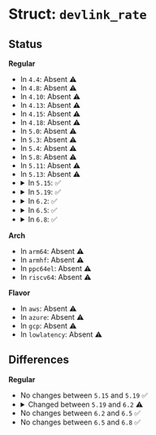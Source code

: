# Struct: <code>devlink_rate</code>

## Status
<b>Regular</b>
<ul>
<li>
In <code>4.4</code>: Absent ⚠️
</li>
<li>
In <code>4.8</code>: Absent ⚠️
</li>
<li>
In <code>4.10</code>: Absent ⚠️
</li>
<li>
In <code>4.13</code>: Absent ⚠️
</li>
<li>
In <code>4.15</code>: Absent ⚠️
</li>
<li>
In <code>4.18</code>: Absent ⚠️
</li>
<li>
In <code>5.0</code>: Absent ⚠️
</li>
<li>
In <code>5.3</code>: Absent ⚠️
</li>
<li>
In <code>5.4</code>: Absent ⚠️
</li>
<li>
In <code>5.8</code>: Absent ⚠️
</li>
<li>
In <code>5.11</code>: Absent ⚠️
</li>
<li>
In <code>5.13</code>: Absent ⚠️
</li>
<li>
<details>
<summary>In <code>5.15</code>: ✅</summary>

```c
struct devlink_rate {
    struct list_head list;
    enum devlink_rate_type type;
    struct devlink *devlink;
    void *priv;
    u64 tx_share;
    u64 tx_max;
    struct devlink_rate *parent;
    struct devlink_port *devlink_port;
    char *name;
    refcount_t refcnt;
};
```
</details>
</li>
<li>
<details>
<summary>In <code>5.19</code>: ✅</summary>

```c
struct devlink_rate {
    struct list_head list;
    enum devlink_rate_type type;
    struct devlink *devlink;
    void *priv;
    u64 tx_share;
    u64 tx_max;
    struct devlink_rate *parent;
    struct devlink_port *devlink_port;
    char *name;
    refcount_t refcnt;
};
```
</details>
</li>
<li>
<details>
<summary>In <code>6.2</code>: ✅</summary>

```c
struct devlink_rate {
    struct list_head list;
    enum devlink_rate_type type;
    struct devlink *devlink;
    void *priv;
    u64 tx_share;
    u64 tx_max;
    struct devlink_rate *parent;
    struct devlink_port *devlink_port;
    char *name;
    refcount_t refcnt;
    u32 tx_priority;
    u32 tx_weight;
};
```
</details>
</li>
<li>
<details>
<summary>In <code>6.5</code>: ✅</summary>

```c
struct devlink_rate {
    struct list_head list;
    enum devlink_rate_type type;
    struct devlink *devlink;
    void *priv;
    u64 tx_share;
    u64 tx_max;
    struct devlink_rate *parent;
    struct devlink_port *devlink_port;
    char *name;
    refcount_t refcnt;
    u32 tx_priority;
    u32 tx_weight;
};
```
</details>
</li>
<li>
<details>
<summary>In <code>6.8</code>: ✅</summary>

```c
struct devlink_rate {
    struct list_head list;
    enum devlink_rate_type type;
    struct devlink *devlink;
    void *priv;
    u64 tx_share;
    u64 tx_max;
    struct devlink_rate *parent;
    struct devlink_port *devlink_port;
    char *name;
    refcount_t refcnt;
    u32 tx_priority;
    u32 tx_weight;
};
```
</details>
</li>
</ul>
<b>Arch</b>
<ul>
<li>
In <code>arm64</code>: Absent ⚠️
</li>
<li>
In <code>armhf</code>: Absent ⚠️
</li>
<li>
In <code>ppc64el</code>: Absent ⚠️
</li>
<li>
In <code>riscv64</code>: Absent ⚠️
</li>
</ul>
<b>Flavor</b>
<ul>
<li>
In <code>aws</code>: Absent ⚠️
</li>
<li>
In <code>azure</code>: Absent ⚠️
</li>
<li>
In <code>gcp</code>: Absent ⚠️
</li>
<li>
In <code>lowlatency</code>: Absent ⚠️
</li>
</ul>

## Differences
<b>Regular</b>
<ul>
<li>
No changes between <code>5.15</code> and <code>5.19</code> ✅
</li>
<li>
<details>
<summary>Changed between <code>5.19</code> and <code>6.2</code> ⚠️</summary>
<ul>
<li>
<b>Field added. </b>
<code>u32 tx_priority</code>
</li>
<li>
<b>Field added. </b>
<code>u32 tx_weight</code>
</li>
</ul>
</details>
</li>
<li>
No changes between <code>6.2</code> and <code>6.5</code> ✅
</li>
<li>
No changes between <code>6.5</code> and <code>6.8</code> ✅
</li>
</ul>

